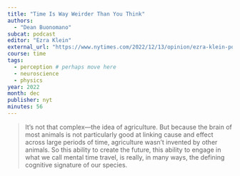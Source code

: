 ```yaml
---
title: "Time Is Way Weirder Than You Think"
authors:
  - "Dean Buonomano"
subcat: podcast
editor: "Ezra Klein"
external_url: "https://www.nytimes.com/2022/12/13/opinion/ezra-klein-podcast-dean-buonomano.html"
course: time
tags:
  - perception # perhaps move here
  - neuroscience
  - physics
year: 2022
month: dec
publisher: nyt
minutes: 56
---
```


> It’s not that complex—the idea of agriculture. But because the brain of most animals is not particularly good at linking cause and effect across large periods of time, agriculture wasn’t invented by other animals.
So this ability to create the future, this ability to engage in what we call mental time travel, is really, in many ways, the defining cognitive signature of our species.
